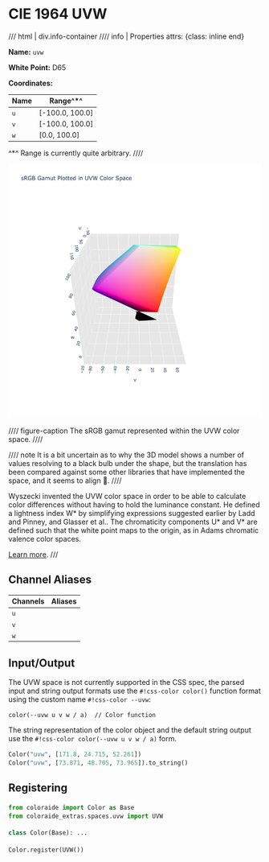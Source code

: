 # CIE 1964 UVW

/// html | div.info-container
//// info | Properties
    attrs: {class: inline end}

**Name:** `uvw`

**White Point:** D65

**Coordinates:**

Name | Range^\*^
---- | -----
`u`  | [-100.0, 100.0]
`v`  | [-100.0, 100.0]
`w`  | [0.0, 100.0]

^\*^ Range is currently quite arbitrary.
////

![UVW](../images/uvw-3d.png)

//// figure-caption
The sRGB gamut represented within the UVW color space.
////

//// note
It is a bit uncertain as to why the 3D model shows a number of values resolving to a black bulb under the shape,
but the translation has been compared against some other libraries that have implemented the space, and it seems to
align :shrug:.
////

Wyszecki invented the UVW color space in order to be able to calculate color differences without having to hold the
luminance constant. He defined a lightness index W* by simplifying expressions suggested earlier by Ladd and Pinney,
and Glasser et al.. The chromaticity components U* and V* are defined such that the white point maps to the origin,
as in Adams chromatic valence color spaces.

[Learn more](https://en.wikipedia.org/wiki/CIE_1964_color_space).
///

## Channel Aliases

Channels | Aliases
-------- | -------
`u`      |
`v`      |
`w`      |

## Input/Output

The UVW space is not currently supported in the CSS spec, the parsed input and string output formats use the
`#!css-color color()` function format using the custom name `#!css-color --uvw`:

```css-color
color(--uvw u v w / a)  // Color function
```

The string representation of the color object and the default string output use the
`#!css-color color(--uvw u v w / a)` form.

```py play
Color("uvw", [171.8, 24.715, 52.261])
Color("uvw", [73.871, 48.705, 73.965]).to_string()
```

## Registering

```py
from coloraide import Color as Base
from coloraide_extras.spaces.uvw import UVW

class Color(Base): ...

Color.register(UVW())
```

